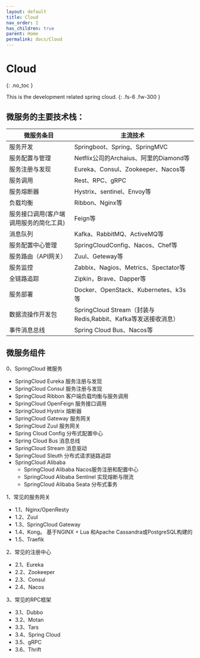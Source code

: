```yaml
---
layout: default
title: Cloud
nav_order: 2
has_children: true
parent: Home
permalink: docs/Cloud
---
```



# Cloud
{: .no_toc }



This is the development related spring cloud.
{: .fs-6 .fw-300 }


## 微服务的主要技术栈：

|微服务条目	|主流技术 |
|-----------|--------|
|服务开发	|Springboot、Spring、SpringMVC|
|服务配置与管理	|Netflix公司的Archaius、阿里的Diamond等|
|服务注册与发现	|Eureka、Consul、Zookeeper、Nacos等|
|服务调用	|Rest、RPC、gRPC|
|服务熔断器	|Hystrix、sentinel、Envoy等|
|负载均衡	|Ribbon、Nginx等|
|服务接口调用(客户端调用服务的简化工具)	|Feign等|
|消息队列	|Kafka、RabbitMQ、ActiveMQ等 |
|服务配置中心管理	|SpringCloudConfig、Nacos、Chef等 |
|服务路由（API网关）	|Zuul、Geteway等 |
|服务监控	|Zabbix、Nagios、Metrics、Spectator等 |
|全链路追踪	|Zipkin，Brave、Dapper等 |
|服务部署	|Docker、OpenStack、Kubernetes、k3s等 |
|数据流操作开发包	|SpringCloud Stream（封装与Redis,Rabbit、Kafka等发送接收消息） |
|事件消息总线	|Spring Cloud Bus、Nacos等 |



## 微服务组件

0、SpringCloud 微服务
    
 - SpringCloud Eureka 服务注册与发现
 - SpringCloud Consul 服务注册与发现
 - SpringCloud Ribbon 客户端负载均衡与服务调用
 - SpringCloud OpenFeign 服务接口调用
 - SpringCloud Hystrix 熔断器
 - SpringCloud Gateway 服务网关
 - SpringCloud Zuul 服务网关
 - Spring Cloud Config 分布式配置中心
 - Spring Cloud Bus 消息总线
 - SpringCloud Stream 消息驱动
 - SpringCloud Sleuth 分布式请求链路追踪
 - SpringCloud Alibaba
    - SpringCloud Alibaba Nacos服务注册和配置中心
    - SpringCloud Alibaba Sentinel 实现熔断与限流
    - SpringCloud Alibaba Seata 分布式事务


1、常见的服务网关

 - 1.1、Nginx/OpenResty
 - 1.2、Zuul
 - 1.3、SpringCloud Gateway
 - 1.4、Kong。 基于NGINX + Lua 和Apache Cassandra或PostgreSQL构建的
 - 1.5、Traefik

2、常见的注册中心

 - 2.1、Eureka
 - 2.2、Zookeeper
 - 2.3、Consul
 - 2.4、Nacos

3、常见的RPC框架

 - 3.1、Dubbo
 - 3.2、Motan
 - 3.3、Tars
 - 3.4、Spring Cloud
 - 3.5、gRPC
 - 3.6、Thrift
 
